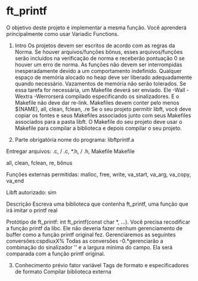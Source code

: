 # ft_printf

O objetivo deste projeto é implementar a mesma função. Você aprenderá principalmente como usar Variadic Functions.

1. Intro
Os projetos devem ser escritos de acordo com as regras da Norma. Se houver arquivos/funções bônus, esses arquivos/funções serão incluídos na verificação de norma e receberão pontuação 0 se houver um erro de norma.
As funções não devem ser interrompidas inesperadamente devido a um comportamento indefinido.
Qualquer espaço de memória alocado no heap deve ser liberado adequadamente quando necessário. Vazamentos de memória não serão tolerados.
Se essa tarefa for necessária, um Makefile deverá ser enviado. Ele -Wall -Wextra -Werrorserá compilado especificando os sinalizadores. E o Makefile não deve dar re-link.
Makefiles devem conter pelo menos $(NAME), all, clean, fclean, .re
Se o seu projeto permitir libft, você deve copiar os fontes e seus Makefiles associados junto com seus Makefiles associados para a pasta libft. O Makefile do seu projeto deve usar o Makefile para compilar a biblioteca e depois compilar o seu projeto.

2. Parte obrigatória
nome do programa: libftprintf.a

Entregar arquivos: .c, / .c, *.h, / .h, Makefile
Makefile

all, clean, fclean, re, bônus

Funções externas permitidas: malloc, free, write, va_start, va_arg, va_copy, va_end

Libft autorizado: sim

Descrição
Escreva uma biblioteca que contenha ft_printf, uma função que irá imitar o printf real

Protótipo de ft_printf: int ft_printf(const char *, …).
Você precisa recodificar a função printf da libc.
Ele não deveria fazer nenhum gerenciamento de buffer como a função printf original fez.
Gerenciaremos as seguintes conversões:cspdiuxX%
Todas as conversões -0.*gerenciarão a combinação do sinalizador '' e a largura mínima do campo.
Ela será comparada com a função printf original.

3. Conhecimento prévio
fator variável
Tags de formato e especificadores de formato
Compilar biblioteca externa
